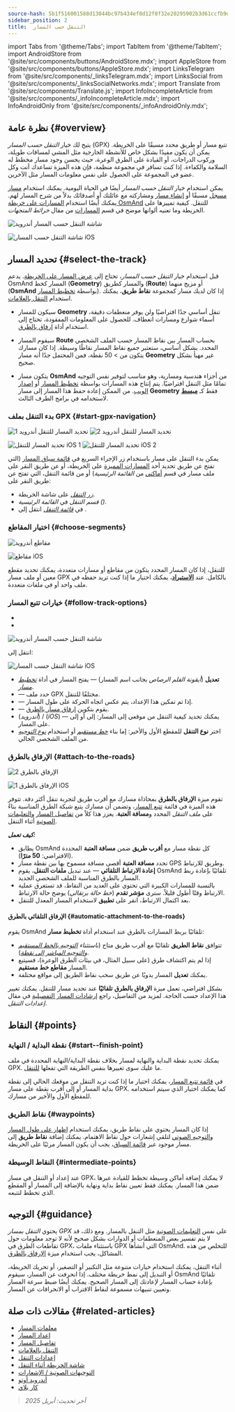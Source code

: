 ```yaml
---
source-hash: 5b1f516001588d13044bc97b434ef0d12f0f32e20295902b3d61ccfb9d49d0f5
sidebar_position: 2
title:  التنقل حسب المسار
---
```

import Tabs from '@theme/Tabs';
import TabItem from '@theme/TabItem';
import AndroidStore from '@site/src/components/buttons/AndroidStore.mdx';
import AppleStore from '@site/src/components/buttons/AppleStore.mdx';
import LinksTelegram from '@site/src/components/_linksTelegram.mdx';
import LinksSocial from '@site/src/components/_linksSocialNetworks.mdx';
import Translate from '@site/src/components/Translate.js';
import InfoIncompleteArticle from '@site/src/components/_infoIncompleteArticle.mdx';
import InfoAndroidOnly from '@site/src/components/_infoAndroidOnly.mdx';



## نظرة عامة {#overview}

يتيح لك خيار *التنقل حسب المسار* (GPX) تتبع مسار أو طريق محدد مسبقًا على الخريطة. يمكن أن يكون مفيدًا بشكل خاص للأنشطة الخارجية مثل المشي لمسافات طويلة، وركوب الدراجات، أو القيادة على الطرق الوعرة، حيث يحسن وجود مسار مخطط له السلامة والكفاءة. إذا كنت تسافر في مجموعة منظمة، فإن هذه الميزة تساعدك أنت وكل عضو في المجموعة على الحصول على نفس معلومات المسار مثل الآخرين.

يمكن استخدام خيار *التنقل حسب المسار* أيضًا في الحياة اليومية. يمكنك استخدام [مسار مسجل](../../plugins/trip-recording.md) مسبقًا أو [إنشاء مسار](../../personal/tracks/manage-tracks.md#create-a-track) ومشاركته مع عائلتك أو أصدقائك بدلاً من شرح المسار لهم. يمكنك أيضًا استخدام [المسارات على خريطة OsmAnd](../../../../blog/routes/) للتنقل. كيفية تمييزها على الخريطة وما تعنيه ألوانها موضح في قسم [المسارات](../../map/vector-maps.md#routes) من مقال *خرائط المتجهات*.

<Tabs groupId="operating-systems" queryString="operating-systems">

<TabItem value="android" label="أندرويد">

![شاشة التنقل حسب المسار أندرويد](@site/static/img/navigation/gpx/navigation_gpx_android.png)

</TabItem>

<TabItem value="ios" label="iOS">

![شاشة التنقل حسب المسار iOS](@site/static/img/navigation/gpx/navigation_gpx_ios.png)

</TabItem>

</Tabs>


## تحديد المسار {#select-the-track}

قبل استخدام خيار *التنقل حسب المسار*، تحتاج إلى [عرض المسار على الخريطة](../../map/tracks/index.md#display-tracks-on-the-map). يدعم OsmAnd المسار كخط (**Geometry**) والمسار كطريق (**Route**) أو مزيج منهما (**OsmAnd** بواسطة [تخطيط المسار](../../plan-route/create-route.md)). إذا كان لديك مسار كمجموعة **نقاط طريق**، يمكنك استخدام [التنقل بالعلامات](./markers-navigation.md).


- سيكون للمسار **Geometry** تنقل أساسي جدًا افتراضيًا ولن يوفر منعطفات دقيقة، أسماء شوارع ومسارات انعطاف. للحصول على المعلومات المفقودة، تحتاج إلى استخدام أداة [إرفاق بالطرق](#attach-to-the-roads).

- سيقوم المسار **Route** بحساب المسار بين نقاط المسار حسب الملف الشخصي المحدد. بشكل أساسي، ستعتبر جميع نقاط المسار نقاطًا وسيطة. إذا كان مسارك يتكون من > 50 نقطة، فمن المحتمل جدًا أنه مسار **Geometry** غير مهيأ بشكل صحيح.

- يتكون مسار **OsmAnd** من أجزاء هندسية ومسارية، وهو مناسب لتوفير نفس التوجيه تمامًا مثل التنقل افتراضيًا. يتم إنتاج هذه المسارات بواسطة [تخطيط المسار](../../plan-route/create-route.md) أو [إصدار الويب](../../web/index.md). من الممكن إعادة حفظ هذا المسار إلى مسار **Geometry** فقط كـ [**مبسط**](../../plan-route/create-route.md#save-route) لاستخدامه في برامج الطرف الثالث.


### بدء التنقل بملف GPX {#start-gpx-navigation}

<Tabs groupId="operating-systems" queryString="operating-systems">

<TabItem value="android" label="أندرويد">

![تحديد المسار للتنقل أندرويد 1](@site/static/img/navigation/gpx/follow_track_andr_1.png) ![تحديد المسار للتنقل أندرويد 2](@site/static/img/navigation/gpx/follow_track_andr_2.png)

</TabItem>

<TabItem value="ios" label="iOS">

![تحديد المسار للتنقل iOS 1](@site/static/img/navigation/gpx/follow_track_ios_1.png) ![تحديد المسار للتنقل iOS 2](@site/static/img/navigation/gpx/follow_track_ios_2.png)

</TabItem>

</Tabs>

يمكن بدء التنقل على مسار باستخدام زر الإجراء السريع في [قائمة سياق المسار](../../map/tracks/track-context-menu.md#add-waypoint-to-a-track) (التي تفتح عن طريق تحديد أحد [المسارات المميزة](./route-navigation.md#history-of-previous-routes) على الخريطة، أو عن طريق النقر على ملف مسار في قسم [أماكني](../../personal/myplaces.md) من *القائمة الرئيسية*) أو من قائمة التنقل، التي تفتح عن طريق النقر على:

- [*زر التنقل*](../../widgets/map-buttons.md#directions) على شاشة الخريطة.
- *قسم التنقل* في *القائمة الرئيسية* *(<Translate android="true" ids="shared_string_menu,shared_string_navigation"/>)*.
- في [*قائمة التنقل*](./route-navigation.md#navigation-menu) انتقل إلى *<Translate android="true" ids="shared_string_settings,follow_track"/>*.

### اختيار المقاطع {#choose-segments}

<Tabs groupId="operating-systems" queryString="operating-systems">

<TabItem value="android" label="أندرويد">

![مقاطع أندرويد](@site/static/img/navigation/gpx/segments_andr.png)

</TabItem>

<TabItem value="ios" label="iOS">

![مقاطع iOS](@site/static/img/navigation/gpx/segments_ios.png)

</TabItem>

</Tabs>

للتنقل، إذا كان المسار المحدد يتكون من مقاطع أو مسارات متعددة، يمكنك تحديد مقطع معين أو ملف مسار GPX بالكامل. عند **[الاستيراد](../../personal/tracks/manage-tracks.md#import)**، يمكنك اختيار ما إذا كنت تريد حفظه في ملف واحد أو في ملفات متعددة.


### خيارات تتبع المسار {#follow-track-options}

<Tabs groupId="operating-systems" queryString="operating-systems">

<TabItem value="android" label="أندرويد">

- *<Translate android="true" ids="shared_string_navigation,shared_string_settings,follow_track"/>*
- *<Translate android="true" ids="help_article_map_track_context_menu_name,shared_string_options,follow_track"/>*

![شاشة التنقل حسب المسار أندرويد](@site/static/img/navigation/gpx/follow_the_track_5-1_andr.png)

</TabItem>

<TabItem value="ios" label="iOS">

انتقل إلى: *<Translate ios="true" ids="shared_string_navigation,shared_string_settings,follow_track"/>*


![شاشة التنقل حسب المسار iOS](@site/static/img/navigation/gpx/follow_the_track_4-1_ios.png)

</TabItem>

</Tabs>

- **تعديل** (*أيقونة القلم الرصاص* بجانب اسم المسار) — يفتح المسار في أداة [*تخطيط مسار*](../../plan-route/create-route.md).
- **<Translate android="true" ids="select_another_track"/>** — حدد ملف GPX مختلفًا للتنقل.
- **<Translate android="true" ids="gpx_option_reverse_route"/>** — إذا تم تمكين هذا الإعداد، يتم عكس اتجاه الحركة على طول المسار.
- **<Translate android="true" ids="attach_to_the_roads"/>** — يقوم بتكوين [إرفاق مسار بالطرق](#attach-to-the-roads).
- **<Translate android="true" ids="pass_whole_track_descr"/>** (*أندرويد*) / **<Translate ios="true" ids="point_to_navigate"/>** (*iOS*) — يمكنك تحديد كيفية التنقل من موقعي إلى المسار:
إلى *<Translate android="true" ids="start_of_the_track"/>* أو إلى *<Translate android="true" ids="nearest_point"/>* على المسار.
- اختر **نوع التنقل** للمقطع الأول والأخير: إما بناء [*خط مستقيم*](../routing/straight-line-routing.md) أو استخدام [*نوع التوجيه*](../routing/osmand-routing.md#routing-types) من الملف الشخصي الحالي.


### الإرفاق بالطرق {#attach-to-the-roads}

<Tabs groupId="operating-systems" queryString="operating-systems">

<TabItem value="android" label="أندرويد">

![الإرفاق بالطرق 2](@site/static/img/navigation/gpx/attach_roads_gpx_andr_2.png)

</TabItem>

<TabItem value="ios" label="iOS">

![الإرفاق بالطرق 1 iOS](@site/static/img/navigation/gpx/attach_to_the_roads_ios.png)

</TabItem>

</Tabs>

تقوم ميزة **الإرفاق بالطرق** بمحاذاة مسارك مع أقرب طريق لتجربة تنقل أكثر دقة. تتوفر هذه الميزة في قائمة [تتبع المسار](#follow-track-options)، وتضمن أن مسارك يتبع شبكة الطرق المناسبة بناءً على *ملف التنقل* المحدد و**مسافة العتبة**. يعزز هذا كلاً من [تفاصيل المسار](../setup/route-details.md) و[التعليمات الصوتية](#guidance) أثناء التنقل.

***كيف تعمل:***

- يطابق OsmAnd كل نقطة مسار مع **أقرب طريق** ضمن **مسافة العتبة** المحددة (الافتراضي: **50 مترًا**).
- تحدد **مسافة العتبة** أقصى مسافة مسموح بها بين نقطة مسار GPS وطريق للارتباط.
- **إعادة الارتباط التلقائي** — عند تبديل **ملفات التنقل**، يقوم OsmAnd تلقائيًا بإعادة ربط المسار بالطرق المناسبة للملف الشخصي الجديد.
- بالنسبة للمسارات الكبيرة التي تحتوي على العديد من النقاط، قد تستغرق عملية الارتباط وقتًا أطول قليلاً. سترى **مؤشر تقدم** (*خط حالة برتقالي*) يوضح حالة الارتباط.
- بعد اكتمال الارتباط، انقر على **تطبيق** لاستخدام المسار المعدل للتنقل.

#### الإرفاق التلقائي بالطرق {#automatic-attachment-to-the-roads}

يقوم OsmAnd تلقائيًا بربط المسارات بالطرق عند استخدام أداة **تخطيط مسار**:

- تتوافق **نقاط الطريق** تلقائيًا مع أقرب طريق متاح (*باستثناء [التوجيه بالخط المستقيم](../../navigation/routing/straight-line-routing.md) و[التوجيه المباشر إلى نقطة](../../navigation/routing/direct-to-point-routing.md)*).
- إذا لم يتم اكتشاف طرق (على سبيل المثال، في بيئات الطرق الوعرة)، فسيتبع المسار **مقاطع خط مستقيم**.
- يمكنك **تعديل** المسار يدويًا عن طريق سحب نقاط الطريق إلى مواقع مختلفة.

بشكل افتراضي، تعمل ميزة **الإرفاق بالطرق** **تلقائيًا** عند تحديد مسار للتنقل. يمكنك تغيير هذا الإعداد حسب الحاجة. لمزيد من التفاصيل، راجع [إرشادات المسار التفصيلية](../guidance/navigation-settings.md#detailed-track-guidance) في مقال *إعدادات التنقل*.


## النقاط {#points}

### نقطة البداية / النهاية {#start--finish-point}

يمكنك تحديد نقطة البداية والنهاية لمسار بخلاف نقطة البداية/النهاية المحددة في ملف GPX. ما عليك سوى تغييرها بنفس الطريقة التي تفعلها [للتنقل](../setup/route-navigation.md#select-starting-point).

في [قائمة تتبع المسار](#follow-track-options)، يمكنك اختيار ما إذا كنت تريد التنقل من موقعك الحالي إلى نقطة بداية المسار أو إلى أقرب نقطة على مسار GPX. كما يمكنك اختيار [<Translate android="true" ids="nav_type_hint"/>](../routing/osmand-routing.md#routing-types) الذي سيتم استخدامه للمقطع الأول والأخير من مسارك.

### نقاط الطريق {#waypoints}

إذا كان المسار يحتوي على نقاط طريق، يمكنك استخدام [إظهار على طول المسار](../guidance/map-during-navigation.md#show-points-along-the-route) و[التوجيه الصوتي](../guidance/voice-navigation.md#voice-settings) لتلقي إشعارات حول نقاط الاهتمام. يمكنك إضافة **نقاط طريق** إلى مسار موجود عبر [قائمة السياق](../../map/map-context-menu.md#-add--edit-track-waypoint--add--edit-track-waypoint)، يجب أن يكون المسار مرئيًا على الخريطة.

### النقاط الوسيطة {#intermediate-points}

عند إعداد أو التنقل في مسار GPX، لا يمكنك إضافة أماكن وسيطة تخطط للقيادة عبرها ضمن هذا المسار. يمكنك فقط تعيين نقاط بداية ونهاية بالإضافة إلى المسار أو المقطع الذي تخطط لتتبعه.

## التوجيه {#guidance}

يحتوي *التنقل بمسار GPX* على نفس [التعليمات الصوتية](../guidance/voice-navigation.md) مثل التنقل بالمسار. ومع ذلك، قد لا يتم تفسير بعض المنعطفات أو الدوارات بشكل صحيح لأنه لا توجد معلومات حول تقاطعات الطرق في GPX، باستثناء ملفات GPX التي أنشأها OsmAnd. للتخلص من هذه المشاكل، يجب استخدام ميزة [الإرفاق بالطرق](#attach-to-the-roads).

أثناء التنقل، يمكنك استخدام خيارات متنوعة مثل التكبير أو التصغير، أو تحريك الخريطة، أو التبديل إلى نمط خريطة مختلف. إذا انحرفت عن المسار، سيقوم OsmAnd تلقائيًا بإعادة حساب المسار لإعادتك إلى المسار الصحيح. يمكنك أيضًا ضبط سرعة المسار وتعيين تنبيهات مسموعة لنقاط الاقتراب أو الانحرافات عن المسار.


## مقالات ذات صلة {#related-articles}

- [معلمات المسار](../routing/osmand-routing.md#routing-types)
- [إعداد المسار](./route-navigation.md)
- [تفاصيل المسار](./route-details.md)
- [التنقل بالعلامات](./markers-navigation.md)
- [إعدادات التنقل](../guidance/navigation-settings.md)
- [شاشة الخريطة أثناء التنقل](../guidance/map-during-navigation.md)
- [التوجيهات الصوتية / الإشعارات](../guidance/voice-navigation.md)
- [أندرويد أوتو](../auto-car.md)
- [كار بلاي](../car-play.md)

> *آخر تحديث: أبريل 2025*